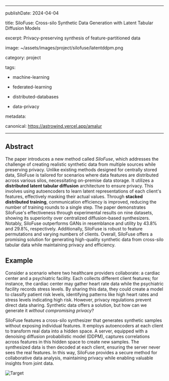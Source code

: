 
  

---

publishDate: 2024-04-04

title: SiloFuse: Cross-silo Synthetic Data Generation with Latent Tabular Diffusion Models

excerpt: Privacy-preserving synthesis of feature-partitioned data

image: ~/assets/images/project/silofuse/latentddpm.png

category: project

tags:

- machine-learning

- federated-learning

- distributed-databases

- data-privacy

metadata:

canonical: https://astrowind.vercel.app/amalur

---

  

## Abstract
The paper introduces a new method called _SiloFuse_, which addresses the challenge of creating realistic synthetic data from multiple sources while preserving privacy. Unlike existing methods designed for centrally stored data, SiloFuse is tailored for scenarios where data features are distributed across various silos, necessitating on-premise data storage. It utilizes a **distributed latent tabular diffusion** architecture to ensure privacy. This involves using autoencoders to learn latent representations of each client's features, effectively masking their actual values. Through **stacked distributed training**, communication efficiency is improved, reducing the number of training rounds to a single step. The paper demonstrates SiloFuse's effectiveness through experimental results on nine datasets, showing its superiority over centralized diffusion-based synthesizers. Notably, SiloFuse outperforms GANs in resemblance and utility by 43.8% and 29.8%, respectively. Additionally, SiloFuse is robust to feature permutations and varying numbers of clients. Overall, SiloFuse offers a promising solution for generating high-quality synthetic data from cross-silo tabular data while maintaining privacy and efficiency.
  



## Example

Consider a scenario where two healthcare providers collaborate: a cardiac center and a psychiatric facility. Each collects different client features; for instance, the cardiac center may gather heart rate data while the psychiatric facility records stress levels. By sharing this data, they could create a model to classify patient risk levels, identifying patterns like high heart rates and stress levels indicating high risk. However, privacy regulations prevent direct data sharing. Synthetic data offers a solution, but how can we generate it _without compromising privacy_?

SiloFuse features a cross-silo synthesizer that generates synthetic samples without exposing individual features. It employs autoencoders at each client to transform real data into a hidden space. A server, equipped with a denoising diffusion probabilistic model (DDPM), captures correlations across features in this hidden space to create new samples. The synthesized data is then decoded at each client, ensuring the server never sees the real features. In this way, SiloFuse provides a secure method for collaborative data analysis, maintaining privacy while enabling valuable insights from joint data.
  

![Target](~/assets/images/project/silofuse/silofuse.png)